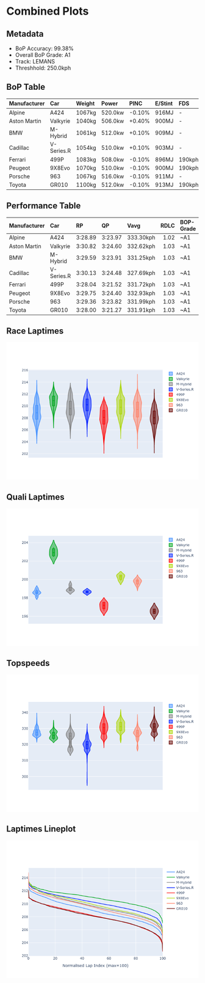 # Combined Plots

## Metadata

- BoP Accuracy: 99.38%
- Overall BoP Grade: A1
- Track: LEMANS
- Threshhold: 250.0kph

## BoP Table
| Manufacturer   | Car        | Weight   | Power   | PINC   | E/Stint   | FDS    | RDP    | QDP    | TDP    |
|:---------------|:-----------|:---------|:--------|:-------|:----------|:-------|:-------|:-------|:-------|
| Alpine         | A424       | 1067kg   | 520.0kw | -0.10% | 916MJ     | -      | 52.35% | 61.85% | 27.84% |
| Aston Martin   | Valkyrie   | 1040kg   | 506.0kw | +0.40% | 900MJ     | -      | 53.59% | 53.33% | 21.51% |
| BMW            | M-Hybrid   | 1061kg   | 512.0kw | +0.10% | 909MJ     | -      | 53.26% | 57.23% | 34.54% |
| Cadillac       | V-Series.R | 1054kg   | 510.0kw | +0.10% | 903MJ     | -      | 47.80% | 56.73% | 19.63% |
| Ferrari        | 499P       | 1083kg   | 508.0kw | -0.10% | 896MJ     | 190kph | 53.02% | 42.32% | 9.88%  |
| Peugeot        | 9X8Evo     | 1070kg   | 510.0kw | -0.10% | 900MJ     | 190kph | 48.47% | 51.26% | 16.02% |
| Porsche        | 963        | 1067kg   | 516.0kw | -0.10% | 911MJ     | -      | 50.87% | 45.25% | 30.77% |
| Toyota         | GR010      | 1100kg   | 512.0kw | -0.10% | 913MJ     | 190kph | 52.43% | 57.12% | 12.82% |

## Performance Table
| Manufacturer   | Car        | RP      | QP      | Vavg      |   RDLC | BOP-Grade   | Match   |
|:---------------|:-----------|:--------|:--------|:----------|-------:|:------------|:--------|
| Alpine         | A424       | 3:28.89 | 3:23.97 | 333.30kph |   1.02 | ~A1         | 99.86%  |
| Aston Martin   | Valkyrie   | 3:30.82 | 3:24.60 | 332.62kph |   1.03 | ~A1         | 99.37%  |
| BMW            | M-Hybrid   | 3:29.59 | 3:23.91 | 331.25kph |   1.03 | ~A1         | 100.00% |
| Cadillac       | V-Series.R | 3:30.13 | 3:24.48 | 327.69kph |   1.03 | ~A1         | 99.53%  |
| Ferrari        | 499P       | 3:28.04 | 3:21.52 | 331.72kph |   1.03 | ~A1         | 98.40%  |
| Peugeot        | 9X8Evo     | 3:29.75 | 3:24.40 | 332.93kph |   1.03 | ~A1         | 99.00%  |
| Porsche        | 963        | 3:29.36 | 3:23.82 | 331.99kph |   1.03 | ~A1         | 99.86%  |
| Toyota         | GR010      | 3:28.00 | 3:21.27 | 331.91kph |   1.03 | ~A1         | 99.01%  |

## Race Laptimes
![Race Laptimes](images/race_violin.png)

## Quali Laptimes
![Quali Laptimes](images/quali_violin.png)

## Topspeeds
![Topspeeds](images/topspeed_violin.png)

## Laptimes Lineplot
![Laptimes Lineplot](images/laptime_line.png)

